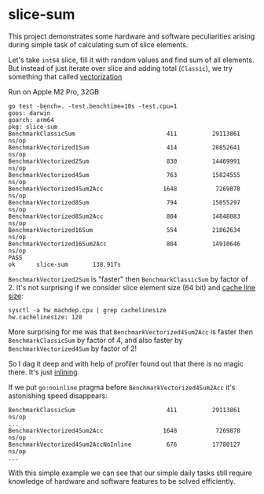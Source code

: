 # slice-sum

This project demonstrates some hardware and software peculiarities
arising during simple task of calculating sum of slice elements.

Let's take `int64` slice, fill it with random values and find sum of all elements.
But instead of just iterate over slice and adding total (`Classic`), we try something that called
[vectorization](https://en.wikipedia.org/wiki/Single_instruction,_multiple_data)

Run on Apple M2 Pro, 32GB

```
go test -bench=. -test.benchtime=10s -test.cpu=1                             
goos: darwin
goarch: arm64
pkg: slice-sum
BenchmarkClassicSum                          411          29113861 ns/op
BenchmarkVectorized1Sum                      414          28852641 ns/op
BenchmarkVectorized2Sum                      830          14469991 ns/op
BenchmarkVectorized4Sum                      763          15824555 ns/op
BenchmarkVectorized4Sum2Acc                 1648           7269878 ns/op
BenchmarkVectorized8Sum                      794          15055297 ns/op
BenchmarkVectorized8Sum2Acc                  804          14848083 ns/op
BenchmarkVectorized16Sum                     554          21862634 ns/op
BenchmarkVectorized16Sum2Acc                 804          14910646 ns/op
PASS
ok      slice-sum       138.917s
```

`BenchmarkVectorized2Sum` is "faster" then `BenchmarkClassicSum` by factor of 2.
It's not surprising if we consider slice element size (64 bit)
and [cache line size](https://en.wikipedia.org/wiki/CPU_cache#Cache_entries):

```
sysctl -a hw machdep.cpu | grep cachelinesize
hw.cachelinesize: 128
```

More surprising for me was that `BenchmarkVectorized4Sum2Acc` is faster then `BenchmarkClassicSum` by factor of 4,
and also faster by `BenchmarkVectorized4Sum` by factor of 2!

So I dag it deep and with help of profiler found out that there is no magic there.
It's just [inlining](https://en.wikipedia.org/wiki/Inline_expansion).

If we put `go:noinline` pragma before `BenchmarkVectorized4Sum2Acc` it's astonishing speed disappears:

```
BenchmarkClassicSum                          411          29113861 ns/op
...
BenchmarkVectorized4Sum2Acc                 1648           7269878 ns/op
BenchmarkVectorized4Sum2AccNoInline          676          17780127 ns/op
...
```

With this simple example we can see that our simple daily tasks
still require knowledge of hardware and software features to be solved efficiently.
